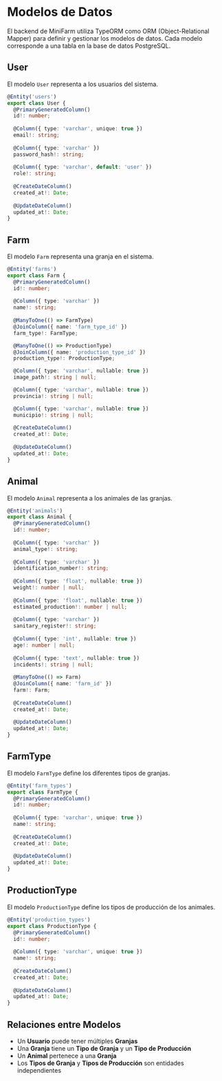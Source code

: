 # Modelos de Datos

El backend de MiniFarm utiliza TypeORM como ORM (Object-Relational Mapper) para definir y gestionar los modelos de datos. Cada modelo corresponde a una tabla en la base de datos PostgreSQL.

## User

El modelo `User` representa a los usuarios del sistema.

```typescript
@Entity('users')
export class User {
  @PrimaryGeneratedColumn()
  id!: number;
  
  @Column({ type: 'varchar', unique: true })
  email!: string;
  
  @Column({ type: 'varchar' })
  password_hash!: string;
  
  @Column({ type: 'varchar', default: 'user' })
  role!: string;
  
  @CreateDateColumn()
  created_at!: Date;
  
  @UpdateDateColumn()
  updated_at!: Date;
}
```

## Farm

El modelo `Farm` representa una granja en el sistema.

```typescript
@Entity('farms')
export class Farm {
  @PrimaryGeneratedColumn()
  id!: number;
  
  @Column({ type: 'varchar' })
  name!: string;
  
  @ManyToOne(() => FarmType)
  @JoinColumn({ name: 'farm_type_id' })
  farm_type!: FarmType;

  @ManyToOne(() => ProductionType)
  @JoinColumn({ name: 'production_type_id' })
  production_type!: ProductionType;

  @Column({ type: 'varchar', nullable: true })
  image_path!: string | null;

  @Column({ type: 'varchar', nullable: true })
  provincia!: string | null;

  @Column({ type: 'varchar', nullable: true })
  municipio!: string | null;
  
  @CreateDateColumn()
  created_at!: Date;
  
  @UpdateDateColumn()
  updated_at!: Date;
}
```

## Animal

El modelo `Animal` representa a los animales de las granjas.

```typescript
@Entity('animals')
export class Animal {
  @PrimaryGeneratedColumn()
  id!: number;
  
  @Column({ type: 'varchar' })
  animal_type!: string;
  
  @Column({ type: 'varchar' })
  identification_number!: string;
  
  @Column({ type: 'float', nullable: true })
  weight!: number | null;
  
  @Column({ type: 'float', nullable: true })
  estimated_production!: number | null;
  
  @Column({ type: 'varchar' })
  sanitary_register!: string;
  
  @Column({ type: 'int', nullable: true })
  age!: number | null;
  
  @Column({ type: 'text', nullable: true })
  incidents!: string | null;
  
  @ManyToOne(() => Farm)
  @JoinColumn({ name: 'farm_id' })
  farm!: Farm;
  
  @CreateDateColumn()
  created_at!: Date;
  
  @UpdateDateColumn()
  updated_at!: Date;
}
```

## FarmType

El modelo `FarmType` define los diferentes tipos de granjas.

```typescript
@Entity('farm_types')
export class FarmType {
  @PrimaryGeneratedColumn()
  id!: number;
  
  @Column({ type: 'varchar', unique: true })
  name!: string;
  
  @CreateDateColumn()
  created_at!: Date;
  
  @UpdateDateColumn()
  updated_at!: Date;
}
```

## ProductionType

El modelo `ProductionType` define los tipos de producción de los animales.

```typescript
@Entity('production_types')
export class ProductionType {
  @PrimaryGeneratedColumn()
  id!: number;
  
  @Column({ type: 'varchar', unique: true })
  name!: string;
  
  @CreateDateColumn()
  created_at!: Date;
  
  @UpdateDateColumn()
  updated_at!: Date;
}
```

## Relaciones entre Modelos

- Un **Usuario** puede tener múltiples **Granjas**
- Una **Granja** tiene un **Tipo de Granja** y un **Tipo de Producción**
- Un **Animal** pertenece a una **Granja**
- Los **Tipos de Granja** y **Tipos de Producción** son entidades independientes 